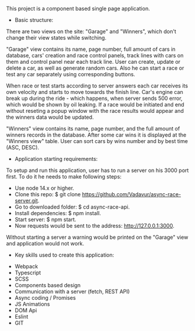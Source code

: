 This project is a component based single page application.

* Basic structure:

There are two views on the site: "Garage" and "Winners", which don't change their view states while switching.

"Garage" view contains its name, page number, full amount of cars in database, cars' creation and race control panels, track lines with cars on them and control panel near each track line. User can create, update or delete a car, as well as generate random cars. Also he can start a race or test any car separately using corresponding buttons.

When race or test starts according to server answers each car receives its own velocity and starts to move towards the finish line. Car's engine can break up during the ride - which happens, when server sends 500 error, which would be shown by oil leaking. If a race would be initiated and end without reseting a popup window with the race results would appear and the winners data would be updated.

"Winners" view contains its name, page number, and the full amount of winners records in the database. After some car wins it is displayed at the "Winners view" table.
User can sort cars by wins number and by best time (ASC, DESC).


* Application starting requirements:

To setup and run this application, user has to run a server on his 3000 port first.
To do it he needs to make following steps:

- Use node 14.x or higher.
- Clone this repo: $ git clone https://github.com/Vadavur/async-race-server.git.
- Go to downloaded folder: $ cd async-race-api.
- Install dependencies: $ npm install.
- Start server: $ npm start.
- Now requests would be sent to the address: http://127.0.0.1:3000.

Without starting a server a warning would be printed on the "Garage" view and application would not work.


* Key skills used to create this application:

- Webpack
- Typescript
- SCSS
- Components based design
- Сommunication with a server (fetch, REST API)
- Async coding / Promises
- JS Animations
- DOM Api
- Eslint
- GIT

